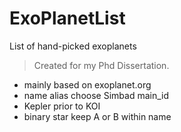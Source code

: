 # ExoPlanetList
List of hand-picked exoplanets

> Created for my Phd Dissertation.

- mainly based on exoplanet.org
- name alias choose Simbad main_id
- Kepler prior to KOI
- binary star keep A or B within name
